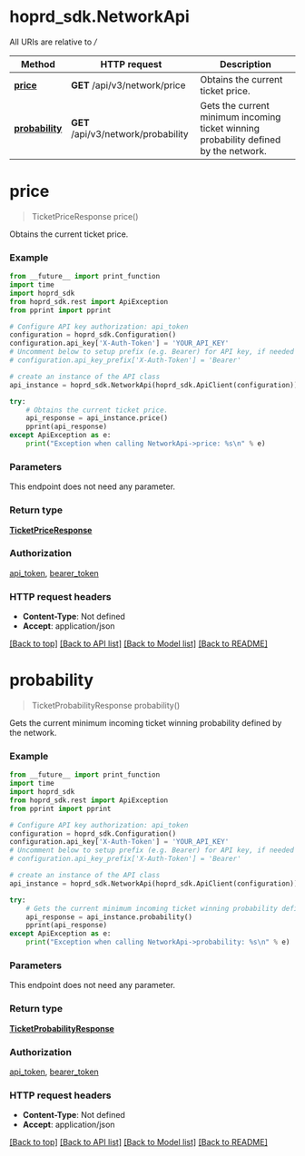 # hoprd_sdk.NetworkApi

All URIs are relative to */*

Method | HTTP request | Description
------------- | ------------- | -------------
[**price**](NetworkApi.md#price) | **GET** /api/v3/network/price | Obtains the current ticket price.
[**probability**](NetworkApi.md#probability) | **GET** /api/v3/network/probability | Gets the current minimum incoming ticket winning probability defined by the network.

# **price**
> TicketPriceResponse price()

Obtains the current ticket price.

### Example
```python
from __future__ import print_function
import time
import hoprd_sdk
from hoprd_sdk.rest import ApiException
from pprint import pprint

# Configure API key authorization: api_token
configuration = hoprd_sdk.Configuration()
configuration.api_key['X-Auth-Token'] = 'YOUR_API_KEY'
# Uncomment below to setup prefix (e.g. Bearer) for API key, if needed
# configuration.api_key_prefix['X-Auth-Token'] = 'Bearer'

# create an instance of the API class
api_instance = hoprd_sdk.NetworkApi(hoprd_sdk.ApiClient(configuration))

try:
    # Obtains the current ticket price.
    api_response = api_instance.price()
    pprint(api_response)
except ApiException as e:
    print("Exception when calling NetworkApi->price: %s\n" % e)
```

### Parameters
This endpoint does not need any parameter.

### Return type

[**TicketPriceResponse**](TicketPriceResponse.md)

### Authorization

[api_token](../README.md#api_token), [bearer_token](../README.md#bearer_token)

### HTTP request headers

 - **Content-Type**: Not defined
 - **Accept**: application/json

[[Back to top]](#) [[Back to API list]](../README.md#documentation-for-api-endpoints) [[Back to Model list]](../README.md#documentation-for-models) [[Back to README]](../README.md)

# **probability**
> TicketProbabilityResponse probability()

Gets the current minimum incoming ticket winning probability defined by the network.

### Example
```python
from __future__ import print_function
import time
import hoprd_sdk
from hoprd_sdk.rest import ApiException
from pprint import pprint

# Configure API key authorization: api_token
configuration = hoprd_sdk.Configuration()
configuration.api_key['X-Auth-Token'] = 'YOUR_API_KEY'
# Uncomment below to setup prefix (e.g. Bearer) for API key, if needed
# configuration.api_key_prefix['X-Auth-Token'] = 'Bearer'

# create an instance of the API class
api_instance = hoprd_sdk.NetworkApi(hoprd_sdk.ApiClient(configuration))

try:
    # Gets the current minimum incoming ticket winning probability defined by the network.
    api_response = api_instance.probability()
    pprint(api_response)
except ApiException as e:
    print("Exception when calling NetworkApi->probability: %s\n" % e)
```

### Parameters
This endpoint does not need any parameter.

### Return type

[**TicketProbabilityResponse**](TicketProbabilityResponse.md)

### Authorization

[api_token](../README.md#api_token), [bearer_token](../README.md#bearer_token)

### HTTP request headers

 - **Content-Type**: Not defined
 - **Accept**: application/json

[[Back to top]](#) [[Back to API list]](../README.md#documentation-for-api-endpoints) [[Back to Model list]](../README.md#documentation-for-models) [[Back to README]](../README.md)

